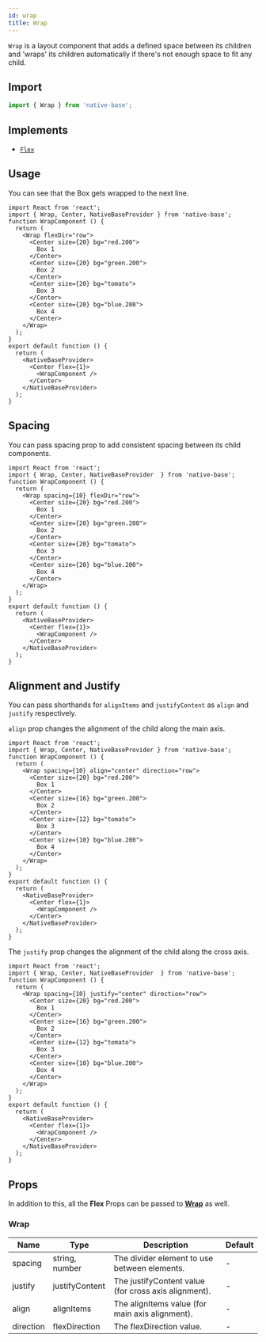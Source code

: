 ```yaml
---
id: wrap
title: Wrap
---
```


`Wrap` is a layout component that adds a defined space between its children and 'wraps' its children automatically if there's not enough space to fit any child.

## **Import**

```jsx
import { Wrap } from 'native-base';
```

## Implements

- [`Flex`](flex.md)

## Usage

You can see that the Box gets wrapped to the next line.

```SnackPlayer name=Wrap%20Usage
import React from 'react';
import { Wrap, Center, NativeBaseProvider } from 'native-base';
function WrapComponent () {
  return (
    <Wrap flexDir="row">
      <Center size={20} bg="red.200">
        Box 1
      </Center>
      <Center size={20} bg="green.200">
        Box 2
      </Center>
      <Center size={20} bg="tomato">
        Box 3
      </Center>
      <Center size={20} bg="blue.200">
        Box 4
      </Center>
    </Wrap>
  );
}
export default function () {
  return (
    <NativeBaseProvider>
      <Center flex={1}>
        <WrapComponent />
      </Center>
    </NativeBaseProvider>
  );
}
```

## Spacing

You can pass spacing prop to add consistent spacing between its child components.

```SnackPlayer name=Wrap%20Spacing
import React from 'react';
import { Wrap, Center, NativeBaseProvider  } from 'native-base';
function WrapComponent () {
  return (
    <Wrap spacing={10} flexDir="row">
      <Center size={20} bg="red.200">
        Box 1
      </Center>
      <Center size={20} bg="green.200">
        Box 2
      </Center>
      <Center size={20} bg="tomato">
        Box 3
      </Center>
      <Center size={20} bg="blue.200">
        Box 4
      </Center>
    </Wrap>
  );
}
export default function () {
  return (
    <NativeBaseProvider>
      <Center flex={1}>
        <WrapComponent />
      </Center>
    </NativeBaseProvider>
  );
}
```

## Alignment and Justify

You can pass shorthands for `alignItems` and `justifyContent` as `align` and `justify` respectively.

`align` prop changes the alignment of the child along the main axis.

```SnackPlayer name=Wrap%20Align
import React from 'react';
import { Wrap, Center, NativeBaseProvider } from 'native-base';
function WrapComponent () {
  return (
    <Wrap spacing={10} align="center" direction="row">
      <Center size={20} bg="red.200">
        Box 1
      </Center>
      <Center size={16} bg="green.200">
        Box 2
      </Center>
      <Center size={12} bg="tomato">
        Box 3
      </Center>
      <Center size={10} bg="blue.200">
        Box 4
      </Center>
    </Wrap>
  );
}
export default function () {
  return (
    <NativeBaseProvider>
      <Center flex={1}>
        <WrapComponent />
      </Center>
    </NativeBaseProvider>
  );
}
```

The `justify` prop changes the alignment of the child along the cross axis.

```SnackPlayer name=Wrap%20Justify
import React from 'react';
import { Wrap, Center, NativeBaseProvider  } from 'native-base';
function WrapComponent () {
  return (
    <Wrap spacing={10} justify="center" direction="row">
      <Center size={20} bg="red.200">
        Box 1
      </Center>
      <Center size={16} bg="green.200">
        Box 2
      </Center>
      <Center size={12} bg="tomato">
        Box 3
      </Center>
      <Center size={10} bg="blue.200">
        Box 4
      </Center>
    </Wrap>
  );
}
export default function () {
  return (
    <NativeBaseProvider>
      <Center flex={1}>
        <WrapComponent />
      </Center>
    </NativeBaseProvider>
  );
}
```

## Props

In addition to this, all the **Flex** Props can be passed to **[Wrap](wrap.md)** as well.

### Wrap

| Name      | Type           | Description                                          | Default |
| --------- | -------------- | ---------------------------------------------------- | ------- |
| spacing   | string, number | The divider element to use between elements.         | -       |
| justify   | justifyContent | The justifyContent value (for cross axis alignment). | -       |
| align     | alignItems     | The alignItems value (for main axis alignment).      | -       |
| direction | flexDirection  | The flexDirection value.                             | -       |
